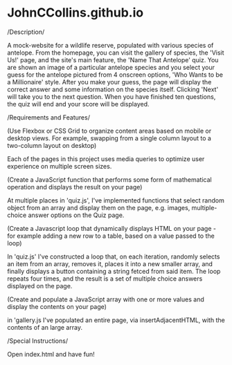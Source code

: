 # JohnCCollins.github.io

/Description/


A mock-website for a wildlife reserve, populated with various species of antelope. From the homepage, you can visit the gallery of species, the 'Visit Us!' page, and the site's main feature, the 'Name That Antelope' quiz. You are shown an image of a particular antelope species and you select your guess for the antelope pictured from 4 onscreen options, 'Who Wants to be a Millionaire' style. After you make your guess, the page will display the correct answer and some information on the species itself. Clicking 'Next' will take you to the next question. When you have finished ten questions, the quiz will end and your score will be displayed.




/Requirements and Features/


(Use Flexbox or CSS Grid to organize content areas based on mobile or desktop views. For example, swapping from a single column layout to a two-column layout on desktop)

Each of the pages in this project uses media queries to optimize user experience on multiple screen sizes.



(Create a JavaScript function that performs some form of mathematical operation and displays the result on your page)

At multiple places in 'quiz.js', I've implemented functions that select random object from an array and display them on the page, e.g. images, multiple-choice answer options on the Quiz page. 



(Create a Javascript loop that dynamically displays HTML on your page - for example adding a new row to a table, based on a value passed to the loop)

In 'quiz.js' I've constructed a loop that, on each iteration, randomly selects an item from an array, removes it, places it into a new smaller array, and finally displays a button containing a string fetced from said item. The loop repeats four times, and the result is a set of multiple choice answers displayed on the page.



(Create and populate a JavaScript array with one or more values and display the contents on your page)  

in 'gallery.js I've populated an entire page, via insertAdjacentHTML, with the contents of an large array.




/Special Instructions/


Open index.html and have fun!



